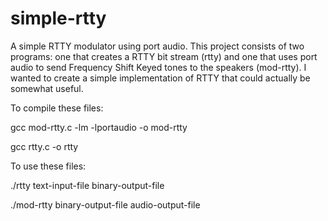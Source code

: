 simple-rtty
===========

A simple RTTY modulator using port audio. This project consists of two programs: one that creates a RTTY bit stream (rtty) and one that uses port audio to send Frequency Shift Keyed tones to the speakers (mod-rtty). I wanted to create a simple implementation of RTTY that could actually be somewhat useful.

To compile these files:

gcc mod-rtty.c -lm -lportaudio -o mod-rtty

gcc rtty.c -o rtty

To use these files:

./rtty text-input-file binary-output-file

./mod-rtty binary-output-file audio-output-file
